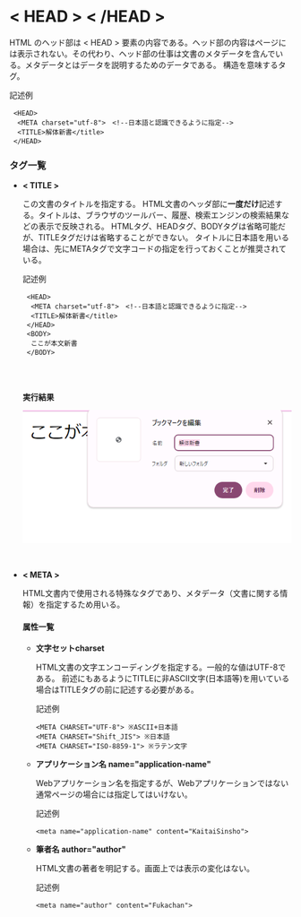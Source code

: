 [](ファイル名はコマンド名.md)
# < HEAD > < /HEAD >
HTML のヘッド部は < HEAD > 要素の内容である。ヘッド部の内容はページには表示されない。その代わり、ヘッド部の仕事は文書のメタデータを含んでいる。メタデータとはデータを説明するためのデータである。
構造を意味するタグ。

  記述例 [](変更しない)
  
  ```
   <HEAD>
    <META charset="utf-8">　<!--日本語と認識できるように指定-->
    <TITLE>解体新書</title>
   </HEAD>
  ```


### タグ一覧


- **< TITLE >**
  
  この文書のタイトルを指定する。
  HTML文書のヘッダ部に<b>一度だけ</b>記述する。タイトルは、ブラウザのツールバー、履歴、検索エンジンの検索結果などの表示で反映される。
  HTMLタグ、HEADタグ、BODYタグは省略可能だが、TITLEタグだけは省略することができない。
  タイトルに日本語を用いる場合は、先にMETAタグで文字コードの指定を行っておくことが推奨されている。
  <br>
  
  記述例 [](変更しない)
  
  ```
   <HEAD>
    <META charset="utf-8">　<!--日本語と認識できるように指定-->
    <TITLE>解体新書</title>
   </HEAD>
   <BODY>
    ここが本文新書
   </BODY>
  ```
  <br>
  <br>

  <b>実行結果</b>

  ![](../goto/head.png)

  <br>
  
- **< META >**
  
  HTML文書内で使用される特殊なタグであり、メタデータ（文書に関する情報）を指定するため用いる。
  
  
  #### 属性一覧

  
  - **文字セットcharset**
    
    HTML文書の文字エンコーディングを指定する。一般的な値はUTF-8である。
    前述にもあるようにTITLEに非ASCII文字(日本語等)を用いている場合はTITLEタグの前に記述する必要がある。
    
    記述例 [](変更しない)
    
    ```
    <META CHARSET="UTF-8"> ※ASCII+日本語
    <META CHARSET="Shift_JIS"> ※日本語
    <META CHARSET="ISO-8859-1"> ※ラテン文字
    ```
  - **アプリケーション名 name="application-name"**
    
    Webアプリケーション名を指定するが、Webアプリケーションではない通常ページの場合には指定してはいけない。
    
    記述例 [](変更しない)
    
    ```
    <meta name="application-name" content="KaitaiSinsho">
    ```
  - **筆者名 author="author"**
    
    HTML文書の著者を明記する。画面上では表示の変化はない。
    
    記述例 [](変更しない)
    
    ```
    <meta name="author" content="Fukachan">
    ```
